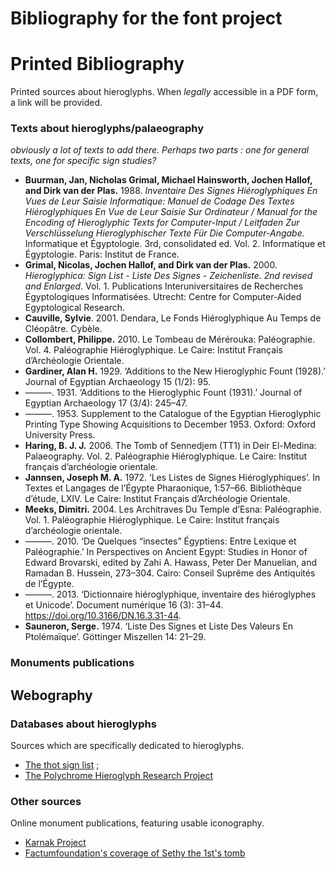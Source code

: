 # Bibliography for the font project
# Printed Bibliography

Printed sources about hieroglyphs. When *legally* accessible in a PDF form, a link will be provided.

### Texts about hieroglyphs/palaeography

*obviously a lot of texts to add there. Perhaps two parts : one for general texts, one for specific sign studies?*

- **Buurman, Jan, Nicholas Grimal, Michael Hainsworth, Jochen Hallof, and Dirk van der Plas.** 1988. *Inventaire Des Signes Hiéroglyphiques En Vues de Leur Saisie Informatique: Manuel de Codage Des Textes Hiéroglyphiques En Vue de Leur Saisie Sur Ordinateur / Manual for the Encoding of Hieroglyphic Texts for Computer-Input / Leitfaden Zur Verschlüsselung Hieroglyphischer Texte Für Die Computer-Angabe.* Informatique et Égyptologie. 3rd, consolidated ed. Vol. 2. Informatique et Égyptologie. Paris: Institut de France.
- **Grimal, Nicolas, Jochen Hallof, and Dirk van der Plas.** 2000. *Hieroglyphica: Sign List - Liste Des Signes - Zeichenliste. 2nd revised and Enlarged.* Vol. 1. Publications Interuniversitaires de Recherches Égyptologiques Informatisées. Utrecht: Centre for Computer-Aided Egyptological Research.
- **Cauville, Sylvie**. 2001. Dendara, Le Fonds Hiéroglyphique Au Temps de Cléopâtre. Cybèle.
- **Collombert, Philippe.** 2010. Le Tombeau de Mérérouka: Paléographie. Vol. 4. Paléographie Hiéroglyphique. Le Caire: Institut Français d’Archéologie Orientale.
- **Gardiner, Alan H.** 1929. ‘Additions to the New Hieroglyphic Fount (1928).’ Journal of Egyptian Archaeology 15 (1/2): 95.
- ———. 1931. ‘Additions to the Hieroglyphic Fount (1931).’ Journal of Egyptian Archaeology 17 (3/4): 245–47. 
- ———. 1953. Supplement to the Catalogue of the Egyptian Hieroglyphic Printing Type Showing Acquisitions to December 1953. Oxford: Oxford University Press.
- **Haring, B. J. J.** 2006. The Tomb of Sennedjem (TT1) in Deir El-Medina: Palaeography. Vol. 2. Paléographie Hiéroglyphique. Le Caire: Institut français d’archéologie orientale.
- **Jannsen, Joseph M. A.** 1972. ‘Les Listes de Signes Hiéroglyphiques’. In Textes et Langages de l’Égypte Pharaonique, 1:57–66. Bibliothèque d’étude, LXIV. Le Caire: Institut Français d’Archéologie Orientale.
- **Meeks, Dimitri.** 2004. Les Architraves Du Temple d’Esna: Paléographie. Vol. 1. Paléographie Hiéroglyphique. Le Caire: Institut français d’archéologie orientale.
- ———. 2010. ‘De Quelques “insectes” Égyptiens: Entre Lexique et Paléographie.’ In Perspectives on Ancient Egypt: Studies in Honor of Edward Brovarski, edited by Zahi A. Hawass, Peter Der Manuelian, and Ramadan B. Hussein, 273–304. Cairo: Conseil Suprême des Antiquités de l’Égypte.
- ———. 2013. ‘Dictionnaire hiéroglyphique, inventaire des hiéroglyphes et Unicode’. Document numérique 16 (3): 31–44. https://doi.org/10.3166/DN.16.3.31-44.
- **Sauneron, Serge.** 1974. ‘Liste Des Signes et Liste Des Valeurs En Ptolémaïque’. Göttinger Miszellen 14: 21–29.


### Monuments publications



## Webography

### Databases about hieroglyphs
Sources which are specifically dedicated to hieroglyphs.

- [The thot sign list](https://thotsignlist.uliege.be) ;
- [The Polychrome Hieroglyph Research Project](https://www.phrp.be)

### Other sources

Online monument publications, featuring usable iconography.

- [Karnak Project](http://www.cfeetk.cnrs.fr/karnak)
- [Factumfoundation's coverage of Sethy the 1st's tomb](https://www.factumfoundation.org/seti-i-viewers/)

